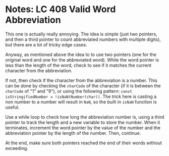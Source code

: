 # Notes: LC 408 Valid Word Abbreviation

This one is actually really annoying. The idea is simple (just two pointers, and
then a third pointer to count abbreviated numbers with multiple digits), but
there are a lot of tricky edge cases.

Anyway, as mentioned above the idea to to use two pointers (one for the original
word and one for the abbreviated word). While the word pointer is less than the
length of the word, check to see if it matches the current character from the
abbreviation.

If not, then check if the character from the abbreviation is a number. This can
be done by checking the `charCode` of the character (if it is between the
`charCode` of "1" and "9"), or using the following pattern:
`const isStringifiedNumber = !isNaN(Number(char))`. The trick here is casting a
non number to a number will result in `NaN`, so the built in `isNaN` function is
useful.

Use a while loop to check how long the abbreviation number is, using a third
pointer to track the length and a new variable to store the number. When it
terminates, increment the word pointer by the value of the number and the
abbreviation pointer by the length of the number. Then, continue.

At the end, make sure both pointers reached the end of their words without
exceeding.
